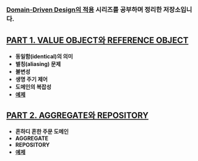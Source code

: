 ### [Domain-Driven Design의 적용](http://aeternum.egloos.com/page/114) 시리즈를 공부하며 정리한 저장소입니다.

## [PART 1. VALUE OBJECT와 REFERENCE OBJECT](https://github.com/sky7th/domain-driven-design/blob/master/markdown/part1.md) 

- **동일함(identical)의 의미**
- **별칭(aliasing) 문제**
- **불변성**
- **생명 주기 제어**
- **도메인의 복잡성**
- **[예제](https://github.com/sky7th/domain-driven-design/tree/master/src/main/java/com/sky7th/domaindrivendesign/part1)**

## [PART 2. AGGREGATE와 REPOSITORY](https://github.com/sky7th/domain-driven-design/blob/master/markdown/part2.md)
- **흔하디 흔한 주문 도메인**
- **AGGREGATE**
- **REPOSITORY**
- **[예제](https://github.com/sky7th/domain-driven-design/tree/master/src/main/java/com/sky7th/domaindrivendesign/part2)**